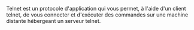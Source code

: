 Telnet est un protocole d'application qui vous permet, à l'aide d'un client telnet, de vous connecter et d'exécuter des commandes sur une machine distante hébergeant un serveur telnet. 